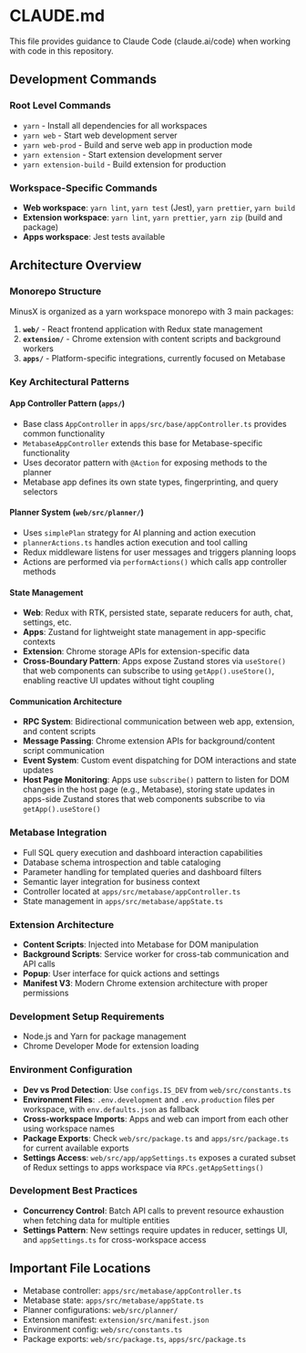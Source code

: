 # CLAUDE.md

This file provides guidance to Claude Code (claude.ai/code) when working with code in this repository.

## Development Commands

### Root Level Commands
- `yarn` - Install all dependencies for all workspaces
- `yarn web` - Start web development server
- `yarn web-prod` - Build and serve web app in production mode
- `yarn extension` - Start extension development server
- `yarn extension-build` - Build extension for production

### Workspace-Specific Commands
- **Web workspace**: `yarn lint`, `yarn test` (Jest), `yarn prettier`, `yarn build`
- **Extension workspace**: `yarn lint`, `yarn prettier`, `yarn zip` (build and package)
- **Apps workspace**: Jest tests available

## Architecture Overview

### Monorepo Structure
MinusX is organized as a yarn workspace monorepo with 3 main packages:

1. **`web/`** - React frontend application with Redux state management
2. **`extension/`** - Chrome extension with content scripts and background workers  
3. **`apps/`** - Platform-specific integrations, currently focused on Metabase

### Key Architectural Patterns

#### App Controller Pattern (`apps/`)
- Base class `AppController` in `apps/src/base/appController.ts` provides common functionality
- `MetabaseAppController` extends this base for Metabase-specific functionality
- Uses decorator pattern with `@Action` for exposing methods to the planner
- Metabase app defines its own state types, fingerprinting, and query selectors

#### Planner System (`web/src/planner/`)
- Uses `simplePlan` strategy for AI planning and action execution
- `plannerActions.ts` handles action execution and tool calling
- Redux middleware listens for user messages and triggers planning loops
- Actions are performed via `performActions()` which calls app controller methods

#### State Management
- **Web**: Redux with RTK, persisted state, separate reducers for auth, chat, settings, etc.
- **Apps**: Zustand for lightweight state management in app-specific contexts
- **Extension**: Chrome storage APIs for extension-specific data
- **Cross-Boundary Pattern**: Apps expose Zustand stores via `useStore()` that web components can subscribe to using `getApp().useStore()`, enabling reactive UI updates without tight coupling

#### Communication Architecture
- **RPC System**: Bidirectional communication between web app, extension, and content scripts
- **Message Passing**: Chrome extension APIs for background/content script communication  
- **Event System**: Custom event dispatching for DOM interactions and state updates
- **Host Page Monitoring**: Apps use `subscribe()` pattern to listen for DOM changes in the host page (e.g., Metabase), storing state updates in apps-side Zustand stores that web components subscribe to via `getApp().useStore()`

### Metabase Integration
- Full SQL query execution and dashboard interaction capabilities
- Database schema introspection and table cataloging
- Parameter handling for templated queries and dashboard filters
- Semantic layer integration for business context
- Controller located at `apps/src/metabase/appController.ts`
- State management in `apps/src/metabase/appState.ts`

### Extension Architecture
- **Content Scripts**: Injected into Metabase for DOM manipulation
- **Background Scripts**: Service worker for cross-tab communication and API calls
- **Popup**: User interface for quick actions and settings
- **Manifest V3**: Modern Chrome extension architecture with proper permissions

### Development Setup Requirements
- Node.js and Yarn for package management
- Chrome Developer Mode for extension loading

### Environment Configuration
- **Dev vs Prod Detection**: Use `configs.IS_DEV` from `web/src/constants.ts`
- **Environment Files**: `.env.development` and `.env.production` files per workspace, with `env.defaults.json` as fallback
- **Cross-workspace Imports**: Apps and web can import from each other using workspace names
- **Package Exports**: Check `web/src/package.ts` and `apps/src/package.ts` for current available exports
- **Settings Access**: `web/src/app/appSettings.ts` exposes a curated subset of Redux settings to apps workspace via `RPCs.getAppSettings()`

### Development Best Practices
- **Concurrency Control**: Batch API calls to prevent resource exhaustion when fetching data for multiple entities
- **Settings Pattern**: New settings require updates in reducer, settings UI, and `appSettings.ts` for cross-workspace access

## Important File Locations
- Metabase controller: `apps/src/metabase/appController.ts`
- Metabase state: `apps/src/metabase/appState.ts`
- Planner configurations: `web/src/planner/`
- Extension manifest: `extension/src/manifest.json`
- Environment config: `web/src/constants.ts`
- Package exports: `web/src/package.ts`, `apps/src/package.ts`